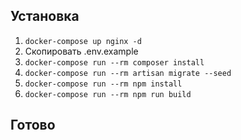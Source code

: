 ## Установка

1. `docker-compose up nginx -d`
2. Скопировать .env.example
3. `docker-compose run --rm composer install`
4. `docker-compose run --rm artisan migrate --seed`
5. `docker-compose run --rm npm install`
6. `docker-compose run --rm npm run build`

## Готово
